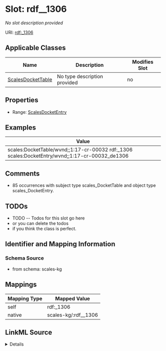 

# Slot: rdf__1306


_No slot description provided_





URI: [rdf:_1306](http://www.w3.org/1999/02/22-rdf-syntax-ns#_1306)



<!-- no inheritance hierarchy -->





## Applicable Classes

| Name | Description | Modifies Slot |
| --- | --- | --- |
| [ScalesDocketTable](../classes/ScalesDocketTable.md) | No type description provided |  no  |







## Properties

* Range: [ScalesDocketEntry](../classes/ScalesDocketEntry.md)






## Examples

| Value |
| --- |
| scales:DocketTable/wvnd;;1:17-cr-00032 rdf:_1306 scales:DocketEntry/wvnd;;1:17-cr-00032_de1306 |

## Comments

* 85 occurrences with subject type scales_DocketTable and object type scales_DocketEntry.

## TODOs

* TODO -- Todos for this slot go here
* or you can delete the todos
* if you think the class is perfect.

## Identifier and Mapping Information







### Schema Source


* from schema: scales-kg




## Mappings

| Mapping Type | Mapped Value |
| ---  | ---  |
| self | rdf:_1306 |
| native | scales-kg/:rdf__1306 |




## LinkML Source

<details>
```yaml
name: rdf__1306
description: No slot description provided
todos:
- TODO -- Todos for this slot go here
- or you can delete the todos
- if you think the class is perfect.
comments:
- 85 occurrences with subject type scales_DocketTable and object type scales_DocketEntry.
examples:
- value: scales:DocketTable/wvnd;;1:17-cr-00032 rdf:_1306 scales:DocketEntry/wvnd;;1:17-cr-00032_de1306
from_schema: scales-kg
rank: 1000
slot_uri: rdf:_1306
alias: rdf__1306
domain_of:
- scales_DocketTable
range: scales_DocketEntry

```
</details>